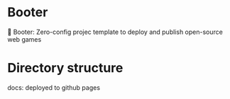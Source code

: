 # Booter
🥾 Booter: Zero-config projec template to deploy and publish open-source web games

# Directory structure

docs: deployed to github pages
